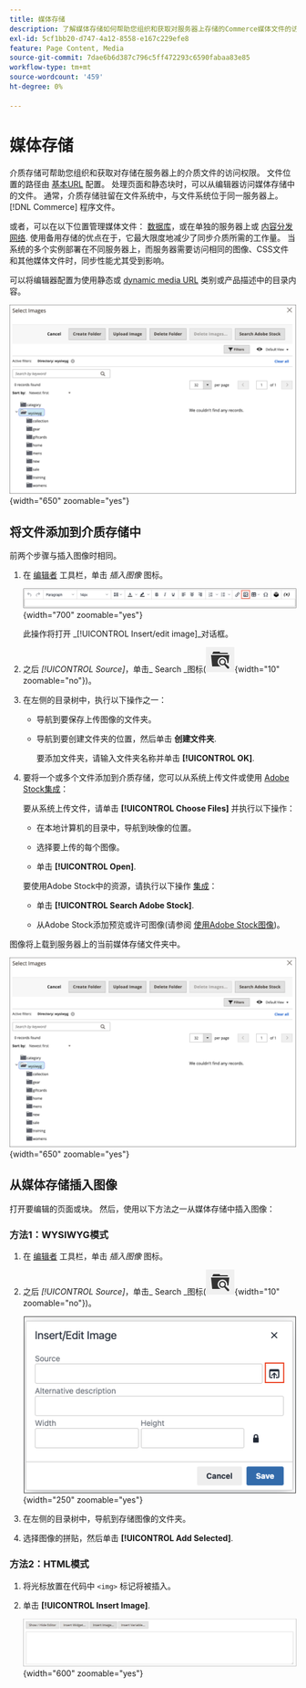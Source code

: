 ```yaml
---
title: 媒体存储
description: 了解媒体存储如何帮助您组织和获取对服务器上存储的Commerce媒体文件的访问权限。
exl-id: 5cf1bb20-d747-4a12-8558-e167c229efe8
feature: Page Content, Media
source-git-commit: 7dae6b6d387c796c5ff472293c6590fabaa83e85
workflow-type: tm+mt
source-wordcount: '459'
ht-degree: 0%

---
```


# 媒体存储

介质存储可帮助您组织和获取对存储在服务器上的介质文件的访问权限。 文件位置的路径由 [基本URL](../stores-purchase/store-urls.md) 配置。 处理页面和静态块时，可以从编辑器访问媒体存储中的文件。 通常，介质存储驻留在文件系统中，与文件系统位于同一服务器上。 [!DNL Commerce] 程序文件。

或者，可以在以下位置管理媒体文件： [数据库](media-storage-database.md)，或在单独的服务器上或 [内容分发网络](media-storage-content-delivery-network.md). 使用备用存储的优点在于，它最大限度地减少了同步介质所需的工作量。 当系统的多个实例部署在不同服务器上，而服务器需要访问相同的图像、CSS文件和其他媒体文件时，同步性能尤其受到影响。

可以将编辑器配置为使用静态或 [dynamic media URL](../catalog/catalog-urls.md#configure-catalog-media-url-format) 类别或产品描述中的目录内容。

![[!DNL Commerce] 媒体存储](./assets/media-storage.png){width="650" zoomable="yes"}

## 将文件添加到介质存储中

前两个步骤与插入图像时相同。

1. 在 [编辑者](editor.md) 工具栏，单击 _插入图像_ 图标。

   ![“插入图像”图标](./assets/editor-toolbar-image-button.png){width="700" zoomable="yes"}

   此操作将打开 _[!UICONTROL Insert/edit image]_对话框。

1. 之后 _[!UICONTROL Source]_，单击_ Search _图标(![“搜索”图标](./assets/media-gallery-icon-browse.png){width="10" zoomable="no"})。

1. 在左侧的目录树中，执行以下操作之一：

   - 导航到要保存上传图像的文件夹。

   - 导航到要创建文件夹的位置，然后单击 **创建文件夹**.

     要添加文件夹，请输入文件夹名称并单击 **[!UICONTROL OK]**.

1. 要将一个或多个文件添加到介质存储，您可以从系统上传文件或使用 [Adobe Stock集成](adobe-stock.md)：

   要从系统上传文件，请单击 **[!UICONTROL Choose Files]** 并执行以下操作：

   - 在本地计算机的目录中，导航到映像的位置。

   - 选择要上传的每个图像。

   - 单击 **[!UICONTROL Open]**.

   要使用Adobe Stock中的资源，请执行以下操作 [集成](adobe-stock.md)：

   - 单击 **[!UICONTROL Search Adobe Stock]**.

   - 从Adobe Stock添加预览或许可图像(请参阅 [使用Adobe Stock图像](adobe-stock-manage.md))。

图像将上载到服务器上的当前媒体存储文件夹中。

![[!DNL Commerce] 媒体存储](./assets/media-storage.png){width="650" zoomable="yes"}

## 从媒体存储插入图像

打开要编辑的页面或块。 然后，使用以下方法之一从媒体存储中插入图像：

### 方法1：WYSIWYG模式

1. 在 [编辑者](editor.md) 工具栏，单击 _插入图像_ 图标。

1. 之后 _[!UICONTROL Source]_，单击_ Search _图标(![“搜索”图标](./assets/media-gallery-icon-browse.png){width="10" zoomable="no"})。

   ![选择搜索图标](./assets/editor-dialog-insert-image.png){width="250" zoomable="yes"}

1. 在左侧的目录树中，导航到存储图像的文件夹。

1. 选择图像的拼贴，然后单击 **[!UICONTROL Add Selected]**.

### 方法2：HTML模式

1. 将光标放置在代码中 `<img>` 标记将被插入。

1. 单击 **[!UICONTROL Insert Image]**.

   ![插入图像(HTML模式)](./assets/editor-html-mode-insert-image.png){width="600" zoomable="yes"}
